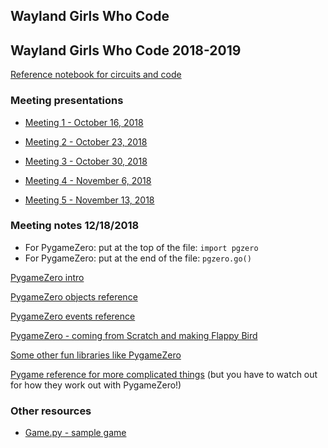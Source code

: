 Wayland Girls Who Code
----------------------

 Wayland Girls Who Code 2018-2019
-----------------------------

[Reference notebook for circuits and code](2018/waylandgwc-reference.pdf)

### Meeting presentations
- [Meeting 1 - October 16, 2018](2018/2018-10-16-wayland-gwc-meeting-1.pdf)
- [Meeting 2 - October 23, 2018](2018-10-16-wayland-gwc-meeting-2.pdf)
- [Meeting 3 - October 30, 2018](https://docs.google.com/presentation/d/1Gvh7QyDSfS1yyUyAsVlRQGqDtjgHCC3Z-UDO9kHmw6E/edit?usp=sharing)

- [Meeting 4 - November 6, 2018](https://docs.google.com/presentation/d/1-eCcyKPwVNzLJ8EP7jJBfsGQALvL8IKbwD0rOo9u-0k/edit?usp=sharing)
- [Meeting 5 - November 13, 2018](https://docs.google.com/presentation/d/1-gQdGJeshuaev_W9DK2zarQsn5WEzUsCKT_M4yekjXI/edit?usp=sharing)

### Meeting notes 12/18/2018
- For PygameZero: put at the top of the file: `import pgzero`
- For PygameZero: put at the end of the file: `pgzero.go()`

[PygameZero intro](https://pygame-zero.readthedocs.io/en/stable/introduction.html)

[PygameZero objects reference](https://pygame-zero.readthedocs.io/en/stable/builtins.html)

[PygameZero events reference](https://pygame-zero.readthedocs.io/en/stable/hooks.html)

[PygameZero - coming from Scratch and making Flappy Bird](https://pygame-zero.readthedocs.io/en/stable/from-scratch.html)

[Some other fun libraries like PygameZero](https://pygame-zero.readthedocs.io/en/stable/other-libs.html)

[Pygame reference for more complicated things](https://www.pygame.org/docs/) (but you have to watch out for how they work out with PygameZero!)


### Other resources
- [Game.py - sample game](2018/Game.py)
